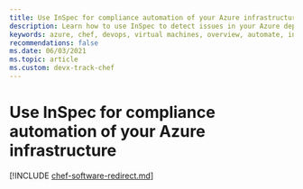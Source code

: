 ```yaml
---
title: Use InSpec for compliance automation of your Azure infrastructure
description: Learn how to use InSpec to detect issues in your Azure deployments
keywords: azure, chef, devops, virtual machines, overview, automate, inspec
recommendations: false
ms.date: 06/03/2021
ms.topic: article
ms.custom: devx-track-chef
---
```


# Use InSpec for compliance automation of your Azure infrastructure

[!INCLUDE [chef-software-redirect.md](includes/chef-software-redirect.md)]
